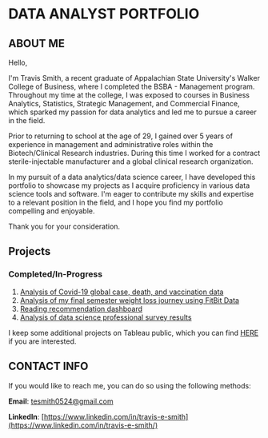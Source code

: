 # DATA ANALYST PORTFOLIO

## ABOUT ME

Hello,

I'm Travis Smith, a recent graduate of Appalachian State University's Walker College of Business, where I completed the BSBA - Management program. Throughout my time at the college, I was exposed to courses in Business Analytics, Statistics, Strategic Management, and Commercial Finance, which sparked my passion for data analytics and led me to pursue a career in the field.

Prior to returning to school at the age of 29, I gained over 5 years of experience in management and administrative roles within the Biotech/Clinical Research industries. During this time I worked for a contract sterile-injectable manufacturer and a global clinical research organization.

In my pursuit of a data analytics/data science career, I have developed this portfolio to showcase my projects as I acquire proficiency in various data science tools and software. I'm eager to contribute my skills and expertise to a relevant position in the field, and I hope you find my portfolio compelling and enjoyable.

Thank you for your consideration.

## Projects

### Completed/In-Progress

1. [Analysis of Covid-19 global case, death, and vaccination data](https://github.com/Cypho-Dyas/tesmith_portolio_projects/tree/main/1%20-%20Covid%20Data%20Analysis)
2. [Analysis of my final semester weight loss journey using FitBit Data](https://github.com/Cypho-Dyas/tesmith_portolio_projects/tree/main/2%20-%20FitBit%20Data%20Analysis)
3. [Reading recommendation dashboard](https://github.com/Cypho-Dyas/tesmith_portolio_projects/tree/main/3%20-%20Reading%20Recomendations%20Dashboard)
4. [Analysis of data science professional survey results](https://github.com/Cypho-Dyas/tesmith_portolio_projects/tree/main/4%20-%20Data%20Professionals%20Survey%20Results%20Analysis)

I keep some additional projects on Tableau public, which you can find [HERE](https://public.tableau.com/app/profile/travis.smith7313 ) if you are interested.

## CONTACT INFO

If you would like to reach me, you can do so using the following methods:

**Email**: tesmith0524@gmail.com

**LinkedIn**: [https://www.linkedin.com/in/travis-e-smith](https://www.linkedin.com/in/travis-e-smith/)
